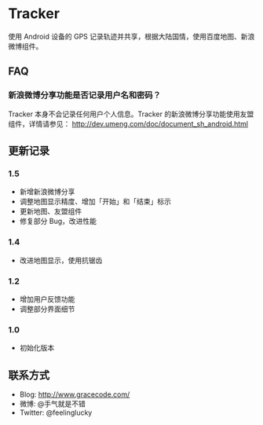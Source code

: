 # Tracker

使用 Android 设备的 GPS 记录轨迹并共享，根据大陆国情，使用百度地图、新浪微博组件。

## FAQ

### 新浪微博分享功能是否记录用户名和密码？

Tracker 本身不会记录任何用户个人信息。Tracker 的新浪微博分享功能使用友盟组件，详情请参见： http://dev.umeng.com/doc/document_sh_android.html


## 更新记录

### 1.5

* 新增新浪微博分享
* 调整地图显示精度、增加「开始」和「结束」标示
* 更新地图、友盟组件
* 修复部分 Bug，改进性能

### 1.4

* 改进地图显示，使用抗锯齿

### 1.2

* 增加用户反馈功能
* 调整部分界面细节

### 1.0

* 初始化版本

## 联系方式

* Blog: http://www.gracecode.com/
* 微博: @手气就是不错
* Twitter: @feelinglucky